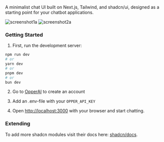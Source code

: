 A minimalist chat UI built on Next.js, Tailwind, and shadcn/ui, designed as a starting point for your chatbot applications.

![screenshot1a](https://github.com/deathg0d/next-chat/assets/2324523/0ac1ae4d-5db5-4fa0-80f6-15a359cbf3c8)
![screenshot2a](https://github.com/deathg0d/next-chat/assets/2324523/f9c4029c-b9ee-47c4-bde0-5e8aafca4eb3)


### Getting Started

1. First, run the development server:

```bash
npm run dev
# or
yarn dev
# or
pnpm dev
# or
bun dev
```

2. Go to [OpperAI](https://opper.ai/) to create an account
3. Add an .env-file with your `OPPER_API_KEY`


4. Open [http://localhost:3000](http://localhost:3000) with your browser and start chatting.

### Extending

To add more shadcn modules visit their docs here: [shadcn/docs](https://ui.shadcn.com/docs).
